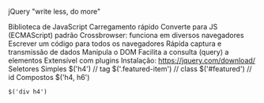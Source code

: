 jQuery
"write less, do more"

Biblioteca de JavaScript
Carregamento rápido
Converte para JS (ECMAScript) padrão
Crossbrowser: funciona em diversos navegadores
Escrever um código para todos os navegadores
Rápida captura e transmissão de dados
Manipula o DOM
Facilita a consulta (query) a elementos
Extensível com plugins
Instalação: https://jquery.com/download/
Seletores
Simples
    $('h4') // tag
    $('.featured-item') // class
    $('#featured') // id
Compostos
    $('h4, h6')

    $('div h4')
